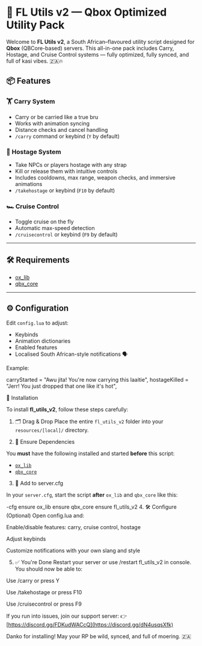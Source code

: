 # 🚀 FL Utils v2 — Qbox Optimized Utility Pack

Welcome to **FL Utils v2**, a South African–flavoured utility script designed for **Qbox** (QBCore-based) servers. This all-in-one pack includes Carry, Hostage, and Cruise Control systems — fully optimized, fully synced, and full of kasi vibes. 🇿🇦🔥


## 📦 Features

### 🏋️ Carry System
- Carry or be carried like a true bru
- Works with animation syncing
- Distance checks and cancel handling
- `/carry` command or keybind (`Y` by default)

### 🎯 Hostage System
- Take NPCs or players hostage with any strap
- Kill or release them with intuitive controls
- Includes cooldowns, max range, weapon checks, and immersive animations
- `/takehostage` or keybind (`F10` by default)

### 🏎️ Cruise Control
- Toggle cruise on the fly
- Automatic max-speed detection
- `/cruisecontrol` or keybind (`F9` by default)

---

## 🛠️ Requirements

- [ox_lib](https://overextended.dev/)
- [qbx_core](https://github.com/qbox-project/qbx-core)

---

## ⚙️ Configuration

Edit `config.lua` to adjust:
- Keybinds
- Animation dictionaries
- Enabled features
- Localised South African-style notifications 🗣️

Example:

carryStarted = "Awu jita! You're now carrying this laaitie",
hostageKilled = "Jerr! You just dropped that one like it's hot",


🔧 Installation

To install **fl_utils_v2**, follow these steps carefully:

1. 🗂️ Drag & Drop
Place the entire `fl_utils_v2` folder into your `resources/[local]/` directory.


2. 📜 Ensure Dependencies

You **must** have the following installed and started **before** this script:
- [`ox_lib`](https://overextended.dev/)
- [`qbx_core`](https://github.com/qbox-project/qbx-core)

3. 🧾 Add to server.cfg

In your `server.cfg`, start the script **after** `ox_lib` and `qbx_core` like this:

-cfg
ensure ox_lib
ensure qbx_core
ensure fl_utils_v2
4. 🛠️ Configure (Optional)
Open config.lua and:

Enable/disable features: carry, cruise control, hostage

Adjust keybinds

Customize notifications with your own slang and style

5. ✅ You're Done
Restart your server or use /restart fl_utils_v2 in console.
You should now be able to:

Use /carry or press Y

Use /takehostage or press F10

Use /cruisecontrol or press F9

If you run into issues, join our support server:
👉 [https://discord.gg/FDKudWACcQ](https://discord.gg/dN4usqsXfk)

Danko for installing! May your RP be wild, synced, and full of moering. 🇿🇦

